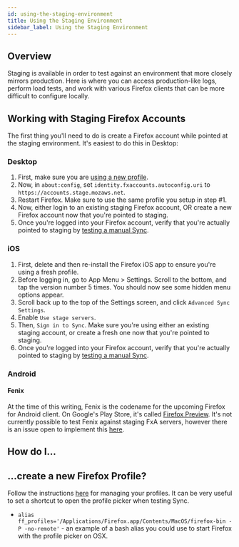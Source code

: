 ```yaml
---
id: using-the-staging-environment
title: Using the Staging Environment
sidebar_label: Using the Staging Environment
---
```


## Overview
Staging is available in order to test against an environment that more closely mirrors production. Here is where you can access production-like logs, perform load tests, and work with various Firefox clients that can be more difficult to configure locally.


## Working with Staging Firefox Accounts

The first thing you'll need to do is create a Firefox account while pointed at the staging environment. It's easiest to do this in Desktop:

### Desktop

1. First, make sure you are [using a new profile](/ecosystem-platform/docs/process/using-the-staging-environment#create-a-new-firefox-profile).
2. Now, in `about:config`, set `identity.fxaccounts.autoconfig.uri` to `https://accounts.stage.mozaws.net`.
3. Restart Firefox. Make sure to use the same profile you setup in step #1.
4. Now, either login to an existing staging Firefox account, OR create a new Firefox account now that you're pointed to staging.
5. Once you're logged into your Firefox account, verify that you're actually pointed to staging by [testing a manual Sync](/ecosystem-platform/docs/process/sync-testing#verify-ive-set-things-up-correctly).

### iOS

1. First, delete and then re-install the Firefox iOS app to ensure you're using a fresh profile.
2. Before logging in, go to App Menu > Settings. Scroll to the bottom, and tap the version number 5 times. You should now see some hidden menu options appear.
3. Scroll back up to the top of the Settings screen, and click `Advanced Sync Settings`.
4. Enable `Use stage servers`.
5. Then, `Sign in to Sync`. Make sure you're using either an existing staging account, or create a fresh one now that you're pointed to staging.
6. Once you're logged into your Firefox account, verify that you're actually pointed to staging by [testing a manual Sync](/ecosystem-platform/docs/process/sync-testing#verify-ive-set-things-up-correctly).

### Android

#### Fenix

At the time of this writing, Fenix is the codename for the upcoming Firefox for Android client. On Google's Play Store, it's called [Firefox Preview](https://play.google.com/store/apps/details?id=org.mozilla.fenix&hl=en_US). It's not currently possible to test Fenix against staging FxA servers, however there is an issue open to implement this [here](https://github.com/mozilla-mobile/android-components/issues/3729).

## How do I...

## ...create a new Firefox Profile?

Follow the instructions [here](https://support.mozilla.org/en-US/kb/profile-manager-create-remove-switch-firefox-profiles) for managing your profiles. It can be very useful to set a shortcut to open the profile picker when testing Sync.

* `alias ff_profiles='/Applications/Firefox.app/Contents/MacOS/firefox-bin -P -no-remote'` - an example of a bash alias you could use to start Firefox with the profile picker on OSX.
